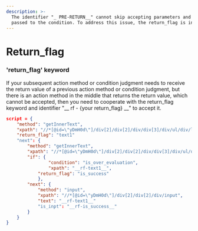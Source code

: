 ```yaml
---
description: >-
  The identifier "_ PRE-RETURN__" cannot skip accepting parameters and cannot be
  passed to the condition. To address this issue, the return_flag is introduced.
---
```


# Return\_flag

### 'return\_flag' keyword

If your subsequent action method or condition judgment needs to receive the return value of a previous action method or condition judgment, but there is an action method in the middle that returns the return value, which cannot be accepted, then you need to cooperate with the return\_flag keyword and identifier "\_\_ rf - {your return\_flag} \_\_" to accept it.

```json
script = {
	"method": "getInnerText",
	"xpath": "//*[@id=\"yDmH0d\"]/div[2]/div[2]/div/div[3]/div/ul/div/li[1]/a",
	"return_flag": "text1"
	"next": {
		"method": "getInnerText",
		"xpath": "//*[@id=\"yDmH0d\"]/div[2]/div[2]/div/div[3]/div/ul/div/li[1]/a[2]",
		"if": {
	            "condition": "is_over_evaluation",
	            "xpath": "__rf-text1__",
		    "return_flag": "is_success"
	        },
		"next": {
			"method": "input",
			"xpath": "//*[@id=\"yDmH0d\"]/div[2]/div[2]/div/input",
			"text": "__rf-text1__"
			"is_inpt": "__rf-is_success__"
		}
	}
}
```
